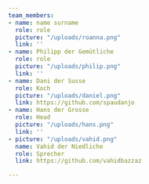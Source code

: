 ```yaml
---
team_members:
- name: name surname
  role: role
  picture: "/uploads/roanna.png"
  link: ''
- name: Philipp der Gemütliche
  role: role
  picture: "/uploads/philip.png"
  link: ''
- name: Dani der Susse
  role: Koch
  picture: "/uploads/daniel.png"
  link: https://github.com/spaudanjo
- name: Hans der Grosse
  role: Head
  picture: "/uploads/hans.png"
  link: ''
- picture: "/uploads/vahid.png"
  name: Vahid der Niedliche
  role: Sprecher
  link: https://github.com/vahidbazzaz

---
```

